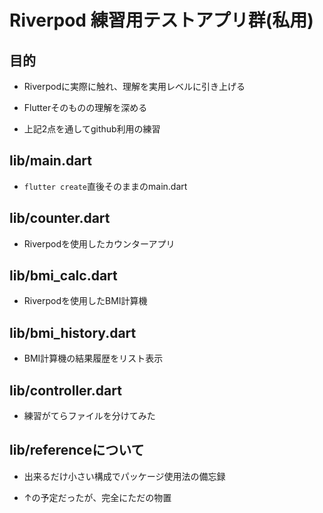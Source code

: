 # Riverpod 練習用テストアプリ群(私用)

## 目的

- Riverpodに実際に触れ、理解を実用レベルに引き上げる

- Flutterそのものの理解を深める

- 上記2点を通してgithub利用の練習

## lib/main.dart

- `flutter create`直後そのままのmain.dart

## lib/counter.dart

- Riverpodを使用したカウンターアプリ

## lib/bmi_calc.dart

- Riverpodを使用したBMI計算機

## lib/bmi_history.dart

- BMI計算機の結果履歴をリスト表示

## lib/controller.dart

- 練習がてらファイルを分けてみた

## lib/referenceについて

- 出来るだけ小さい構成でパッケージ使用法の備忘録

- ↑の予定だったが、完全にただの物置

